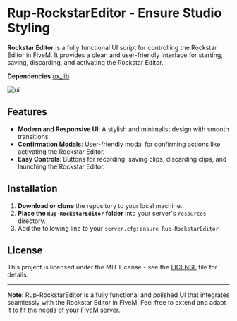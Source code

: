 # Rup-RockstarEditor - Ensure Studio Styling

**Rockstar Editor** is a fully functional UI script for controlling the Rockstar Editor in FiveM. It provides a clean and user-friendly interface for starting, saving, discarding, and activating the Rockstar Editor.

**Dependencies** [ox_lib](https://github.com/overextended/ox_lib)

![ui](https://files.fivemerr.com/images/d3284106-8d3a-4b28-8e1d-c11df4d97bb1.png)

## Features

- **Modern and Responsive UI**: A stylish and minimalist design with smooth transitions.
- **Confirmation Modals**: User-friendly modal for confirming actions like activating the Rockstar Editor.
- **Easy Controls**: Buttons for recording, saving clips, discarding clips, and launching the Rockstar Editor.

## Installation

1. **Download or clone** the repository to your local machine.
2. **Place the `Rup-RockstarEditor` folder** into your server's `resources` directory.
3. Add the following line to your `server.cfg`: `ensure Rup-RockstarEditor`

## License

This project is licensed under the MIT License - see the [LICENSE](LICENSE) file for details.

---

**Note**: Rup-RockstarEditor is a fully functional and polished UI that integrates seamlessly with the Rockstar Editor in FiveM. Feel free to extend and adapt it to fit the needs of your FiveM server.
